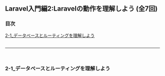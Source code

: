 ## Laravel入門編2:Laravelの動作を理解しよう (全7回)

### 目次
[2-1_データベースとルーティングを理解しよう](#2-1_データベースとルーティングを理解しよう)</br>
</br>

***
</br>

### 2-1_データベースとルーティングを理解しよう
